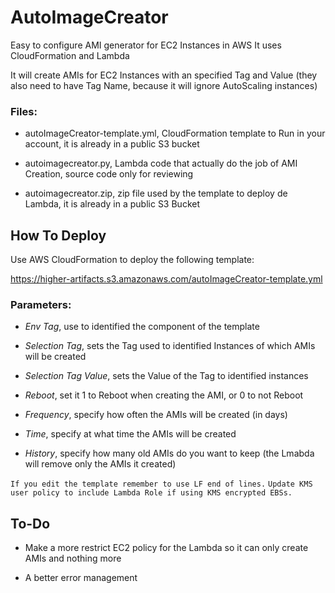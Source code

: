 # AutoImageCreator
Easy to configure AMI generator for EC2 Instances in AWS
It uses CloudFormation and Lambda

It will create AMIs for EC2 Instances with an specified Tag and Value (they also need to have Tag Name, because it will ignore AutoScaling instances)

### Files:
- autoImageCreator-template.yml, CloudFormation template to Run in your account, it is already in a public S3 bucket

- autoimagecreator.py, Lambda code that actually do the job of AMI Creation, source code only for reviewing

- autoimagecreator.zip, zip file used by the template to deploy de Lambda, it is already in a public S3 Bucket

## How To Deploy
Use AWS CloudFormation to deploy the following template:

https://higher-artifacts.s3.amazonaws.com/autoImageCreator-template.yml

### Parameters:
- *Env Tag*, use to identified the component of the template

- *Selection Tag*, sets the Tag used to identified Instances of which AMIs will be created

- *Selection Tag Value*, sets the Value of the Tag to identified instances

- *Reboot*, set it 1 to Reboot when creating the AMI, or 0 to not Reboot

- *Frequency*, specify how often the AMIs will be created (in days)

- *Time*, specify at what time the AMIs will be created

- *History*, specify how many old AMIs do you want to keep (the Lmabda will remove only the AMIs it created)

`If you edit the template remember to use LF end of lines.`
`Update KMS user policy to include Lambda Role if using KMS encrypted EBSs.`

## To-Do
- Make a more restrict EC2 policy for the Lambda so it can only create AMIs and nothing more

- A better error management